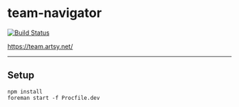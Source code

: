 # team-navigator

[![Build Status](https://semaphoreci.com/api/v1/projects/94083eb0-a44a-4b7a-a4be-56ddc5758ac4/560485/badge.svg)](https://semaphoreci.com/artsy-it/team-navigator)

https://team.artsy.net/

-------

## Setup

```
npm install
foreman start -f Procfile.dev
```
